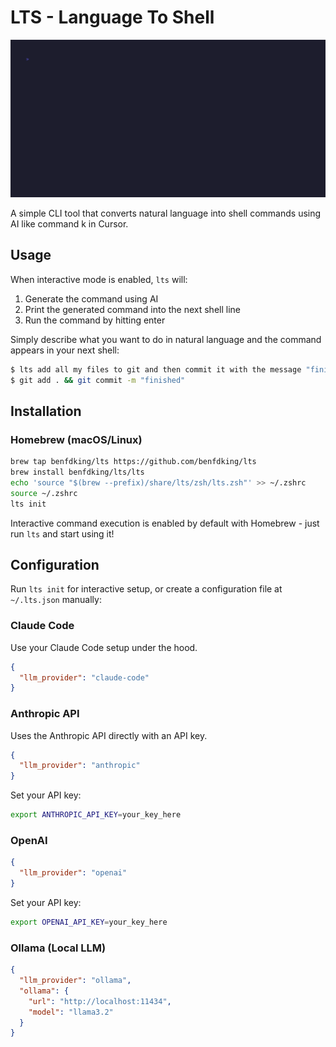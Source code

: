 # LTS - Language To Shell

![Demo](demo.gif)

A simple CLI tool that converts natural language into shell commands using AI like command k in Cursor. 

## Usage

When interactive mode is enabled, `lts` will:

1. Generate the command using AI
2. Print the generated command into the next shell line
3. Run the command by hitting enter

Simply describe what you want to do in natural language and the command appears in your next shell:

```bash
$ lts add all my files to git and then commit it with the message "finished"
$ git add . && git commit -m "finished"
```

## Installation

### Homebrew (macOS/Linux)

```bash
brew tap benfdking/lts https://github.com/benfdking/lts
brew install benfdking/lts/lts
echo 'source "$(brew --prefix)/share/lts/zsh/lts.zsh"' >> ~/.zshrc
source ~/.zshrc
lts init
```

Interactive command execution is enabled by default with Homebrew - just run `lts` and start using it!

## Configuration

Run `lts init` for interactive setup, or create a configuration file at `~/.lts.json` manually:

### Claude Code 

Use your Claude Code setup under the hood.

```json
{
  "llm_provider": "claude-code"
}
```

### Anthropic API

Uses the Anthropic API directly with an API key.

```json
{
  "llm_provider": "anthropic"
}
```

Set your API key:
```bash
export ANTHROPIC_API_KEY=your_key_here
```

### OpenAI

```json
{
  "llm_provider": "openai"
}
```

Set your API key:
```bash
export OPENAI_API_KEY=your_key_here
```

### Ollama (Local LLM)

```json
{
  "llm_provider": "ollama",
  "ollama": {
    "url": "http://localhost:11434",
    "model": "llama3.2"
  }
}
```
